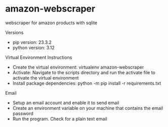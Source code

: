 # amazon-webscraper
webscraper for amazon products with sqlite

Versions
- pip version: 23.3.2
- python version: 3.12
  
Virtual Environment Instructions
 - Create the virtual environment: virtualenv amazon-webscraper
 - Activate: Navigate to the scripts directory and run the activate file to activate the virtual environment
 - Install package dependencies: python -m pip install -r requirements.txt

Email
 - Setup an email account and enable it to send email
 - Create an environment variable on your machine that contains the email password
 - Run the program. Check for a plain text email
  
  
